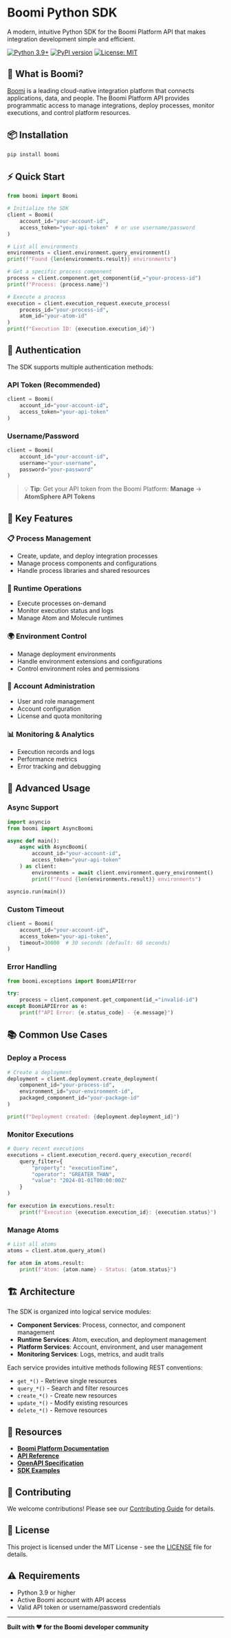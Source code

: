 # Boomi Python SDK

A modern, intuitive Python SDK for the Boomi Platform API that makes integration development simple and efficient.

[![Python 3.9+](https://img.shields.io/badge/python-3.9+-blue.svg)](https://www.python.org/downloads/)
[![PyPI version](https://badge.fury.io/py/boomi.svg)](https://badge.fury.io/py/boomi)
[![License: MIT](https://img.shields.io/badge/License-MIT-yellow.svg)](https://opensource.org/licenses/MIT)

## 🚀 What is Boomi?

[Boomi](https://boomi.com) is a leading cloud-native integration platform that connects applications, data, and people. The Boomi Platform API provides programmatic access to manage integrations, deploy processes, monitor executions, and control platform resources.

## 📦 Installation

```bash
pip install boomi
```

## ⚡ Quick Start

```python
from boomi import Boomi

# Initialize the SDK
client = Boomi(
    account_id="your-account-id",
    access_token="your-api-token"  # or use username/password
)

# List all environments
environments = client.environment.query_environment()
print(f"Found {len(environments.result)} environments")

# Get a specific process component
process = client.component.get_component(id_="your-process-id")
print(f"Process: {process.name}")

# Execute a process
execution = client.execution_request.execute_process(
    process_id="your-process-id",
    atom_id="your-atom-id"
)
print(f"Execution ID: {execution.execution_id}")
```

## 🔑 Authentication

The SDK supports multiple authentication methods:

### API Token (Recommended)
```python
client = Boomi(
    account_id="your-account-id",
    access_token="your-api-token"
)
```

### Username/Password
```python
client = Boomi(
    account_id="your-account-id",
    username="your-username",
    password="your-password"
)
```

> 💡 **Tip**: Get your API token from the Boomi Platform: **Manage** → **AtomSphere API Tokens**

## 🎯 Key Features

### 📋 **Process Management**
- Create, update, and deploy integration processes
- Manage process components and configurations
- Handle process libraries and shared resources

### 🔄 **Runtime Operations**
- Execute processes on-demand
- Monitor execution status and logs
- Manage Atom and Molecule runtimes

### 🌍 **Environment Control**
- Manage deployment environments
- Handle environment extensions and configurations
- Control environment roles and permissions

### 👥 **Account Administration**
- User and role management
- Account configuration
- License and quota monitoring

### 📊 **Monitoring & Analytics**
- Execution records and logs
- Performance metrics
- Error tracking and debugging

## 🔧 Advanced Usage

### Async Support
```python
import asyncio
from boomi import AsyncBoomi

async def main():
    async with AsyncBoomi(
        account_id="your-account-id",
        access_token="your-api-token"
    ) as client:
        environments = await client.environment.query_environment()
        print(f"Found {len(environments.result)} environments")

asyncio.run(main())
```

### Custom Timeout
```python
client = Boomi(
    account_id="your-account-id",
    access_token="your-api-token",
    timeout=30000  # 30 seconds (default: 60 seconds)
)
```

### Error Handling
```python
from boomi.exceptions import BoomiAPIError

try:
    process = client.component.get_component(id_="invalid-id")
except BoomiAPIError as e:
    print(f"API Error: {e.status_code} - {e.message}")
```

## 📚 Common Use Cases

### Deploy a Process
```python
# Create a deployment
deployment = client.deployment.create_deployment(
    component_id="your-process-id",
    environment_id="your-environment-id",
    packaged_component_id="your-package-id"
)

print(f"Deployment created: {deployment.deployment_id}")
```

### Monitor Executions
```python
# Query recent executions
executions = client.execution_record.query_execution_record(
    query_filter={
        "property": "executionTime",
        "operator": "GREATER_THAN",
        "value": "2024-01-01T00:00:00Z"
    }
)

for execution in executions.result:
    print(f"Execution {execution.execution_id}: {execution.status}")
```

### Manage Atoms
```python
# List all atoms
atoms = client.atom.query_atom()

for atom in atoms.result:
    print(f"Atom: {atom.name} - Status: {atom.status}")
```

## 🏗️ Architecture

The SDK is organized into logical service modules:

- **Component Services**: Process, connector, and component management
- **Runtime Services**: Atom, execution, and deployment management  
- **Platform Services**: Account, environment, and user management
- **Monitoring Services**: Logs, metrics, and audit trails

Each service provides intuitive methods following REST conventions:
- `get_*()` - Retrieve single resources
- `query_*()` - Search and filter resources
- `create_*()` - Create new resources
- `update_*()` - Modify existing resources
- `delete_*()` - Remove resources

## 🔗 Resources

- **[Boomi Platform Documentation](https://help.boomi.com/)**
- **[API Reference](https://help.boomi.com/docs/atomsphere/api/)**
- **[OpenAPI Specification](https://api.boomi.com/docs/)**
- **[SDK Examples](./examples/)**

## 🤝 Contributing

We welcome contributions! Please see our [Contributing Guide](CONTRIBUTING.md) for details.

## 📄 License

This project is licensed under the MIT License - see the [LICENSE](LICENSE) file for details.

## ⚠️ Requirements

- Python 3.9 or higher
- Active Boomi account with API access
- Valid API token or username/password credentials

---

**Built with ❤️ for the Boomi developer community**